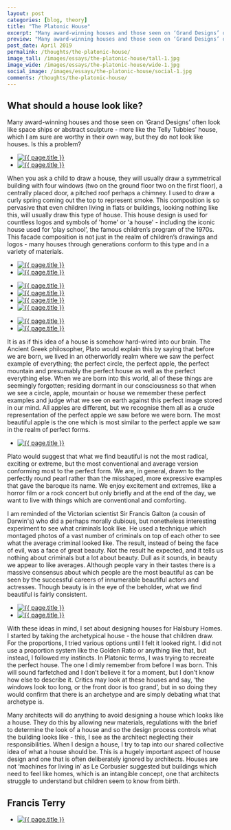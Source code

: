 ```yaml
---
layout: post
categories: [blog, theory]
title: "The Platonic House"
excerpt: "Many award-winning houses and those seen on ‘Grand Designs’ often look like space ships or abstract sculpture, which I am sure are worthy in their own way, but they do not look like houses. Is this a problem?"
preview: "Many award-winning houses and those seen on ‘Grand Designs’ often look like space ships or abstract sculpture, which I am sure are worthy in their own way, but they do not look like houses. Is this a problem?"
post_date: April 2019
permalink: /thoughts/the-platonic-house/
image_tall: /images/essays/the-platonic-house/tall-1.jpg
image_wide: /images/essays/the-platonic-house/wide-1.jpg
social_image: /images/essays/the-platonic-house/social-1.jpg
comments: /thoughts/the-platonic-house/
---
```

<h2>What should a house look like?</h2>

Many award-winning houses and those seen on ‘Grand Designs’ often look like space ships or abstract sculpture - more like the Telly Tubbies’ house, which I am sure are worthy in their own way, but they do not look like houses.  Is this a problem?

<ul class="list">
	<li class="half">
		<a class="fancybox" rel="group" href="/images/essays/the-platonic-house/01.jpg">
			<img src="/images/essays/the-platonic-house/thumbs/01.jpg" alt="{{ page.title }}" />
		</a>
	</li>
	<li class="half">
		<a class="fancybox" rel="group" href="/images/essays/the-platonic-house/02.jpg">
			<img src="/images/essays/the-platonic-house/thumbs/02.jpg" alt="{{ page.title }}" />
		</a>
	</li>
</ul>

When you ask a child to draw a house, they will usually draw a symmetrical building with four windows (two on the ground floor two on the first floor), a centrally placed door, a pitched roof perhaps a chimney.  I used to draw a curly spring coming out the top to represent smoke. This composition is so pervasive that even children living in flats or buildings, looking nothing like this, will usually draw this type of house. This house design is used for countless logos and symbols of 'home' or 'a house' - including the iconic house used for ‘play school’, the famous children’s program of the 1970s. This facade composition is not just in the realm of children’s drawings and logos - many houses through generations conform to this type and in a variety of materials.

<ul class="list">
	<li class="half">
		<a class="fancybox" rel="group" href="/images/essays/the-platonic-house/09.jpg">
			<img src="/images/essays/the-platonic-house/thumbs/09.jpg" alt="{{ page.title }}" />
		</a>
	</li>
	<li class="half">
		<a class="fancybox" rel="group" href="/images/essays/the-platonic-house/05.jpg">
			<img src="/images/essays/the-platonic-house/thumbs/05.jpg" alt="{{ page.title }}" />
		</a>
	</li>
</ul>
<ul class="list">
	<li class="quarter">
		<a class="fancybox" rel="group" href="/images/essays/the-platonic-house/10.jpg">
			<img src="/images/essays/the-platonic-house/thumbs/10.jpg" alt="{{ page.title }}" />
		</a>
	</li>
	<li class="quarter">
		<a class="fancybox" rel="group" href="/images/essays/the-platonic-house/03.jpg">
			<img src="/images/essays/the-platonic-house/thumbs/03.jpg" alt="{{ page.title }}" />
		</a>
	</li>
	<li class="quarter">
		<a class="fancybox" rel="group" href="/images/essays/the-platonic-house/06.jpg">
			<img src="/images/essays/the-platonic-house/thumbs/06.jpg" alt="{{ page.title }}" />
		</a>
	</li>
	<li class="quarter">
		<a class="fancybox" rel="group" href="/images/essays/the-platonic-house/08.jpg">
			<img src="/images/essays/the-platonic-house/thumbs/08.jpg" alt="{{ page.title }}" />
		</a>
	</li>
</ul>
<ul class="list">
	<li class="half">
		<a class="fancybox" rel="group" href="/images/essays/the-platonic-house/07.jpg">
			<img src="/images/essays/the-platonic-house/thumbs/07.jpg" alt="{{ page.title }}" />
		</a>
	</li>
	<li class="half">
		<a class="fancybox" rel="group" href="/images/essays/the-platonic-house/11.jpg">
			<img src="/images/essays/the-platonic-house/thumbs/11.jpg" alt="{{ page.title }}" />
		</a>
	</li>
</ul>

It is as if this idea of a house is somehow hard-wired into our brain. The Ancient Greek philosopher, Plato would explain this by saying that before we are born, we lived in an otherworldly realm where we saw the perfect example of everything; the perfect circle, the perfect apple, the perfect mountain and presumably the perfect house as well as the perfect everything else. When we are born into this world, all of these things are seemingly forgotten; residing dormant in our consciousness so that when we see a circle, apple, mountain or house we remember these perfect examples and judge what we see on earth against this perfect image stored in our mind. All apples are different, but we recognise them all as a crude representation of the perfect apple we saw before we were born. The most beautiful apple is the one which is most similar to the perfect apple we saw in the realm of perfect forms. 

<ul class="list">
	<li class="full">
		<a class="fancybox" rel="group" href="/images/essays/the-platonic-house/12a.jpg">
			<img src="/images/essays/the-platonic-house/thumbs/12a.jpg" alt="{{ page.title }}" />
		</a>
	</li>
</ul>

Plato would suggest that what we find beautiful is not the most radical, exciting or extreme, but the most conventional and average version conforming most to the perfect form. We are, in general, drawn to the perfectly round pearl rather than the misshaped, more expressive examples that gave the baroque its name. We enjoy excitement and extremes, like a horror film or a rock concert but only briefly and at the end of the day, we want to live with things which are conventional and comforting. 

I am reminded of the Victorian scientist Sir Francis Galton (a cousin of Darwin's) who did a perhaps morally dubious, but nonetheless interesting experiment to see what criminals look like. He used a technique which montaged photos of a vast number of criminals on top of each other to see what the average criminal looked like. The result, instead of being the face of evil, was a face of great beauty. Not the result he expected, and it tells us nothing about criminals but a lot about beauty. Dull as it sounds, in beauty we appear to like averages. Although people vary in their tastes there is a massive consensus about which people are the most beautiful as can be seen by the successful careers of innumerable beautiful actors and actresses. Though beauty is in the eye of the beholder, what we find beautiful is fairly consistent.

<ul class="list">
	<li class="half">
		<a class="fancybox" rel="group" href="/images/essays/the-platonic-house/13.jpg">
			<img src="/images/essays/the-platonic-house/thumbs/13.jpg" alt="{{ page.title }}" />
		</a>
	</li>
	<li class="half">
		<a class="fancybox" rel="group" href="/images/essays/the-platonic-house/14.jpg">
			<img src="/images/essays/the-platonic-house/thumbs/14.jpg" alt="{{ page.title }}" />
		</a>
	</li>
</ul>

With these ideas in mind, I set about designing houses for Halsbury Homes. I started by taking the archetypical house - the house that children draw. For the proportions, I tried various options until I felt it looked right. I did not use a proportion system like the Golden Ratio or anything like that, but instead, I followed my instincts.  In Platonic terms, I was trying to recreate the perfect house. The one I dimly remember from before I was born. This will sound farfetched and I don’t believe it for a moment, but I don’t know how else to describe it. Critics may look at these houses and say, ‘the windows look too long, or the front door is too grand’, but in so doing they would confirm that there is an archetype and are simply debating what that archetype is.

Many architects will do anything to avoid designing a house which looks like a house. They do this by allowing new materials, regulations with the brief to determine the look of a house and so the design process controls what the building looks like - this, I see as the architect neglecting their responsibilities. When I design a house, I try to tap into our shared collective idea of what a house should be. This is a hugely important aspect of house design and one that is often deliberately ignored by architects. Houses are not ‘machines for living in’ as Le Corbusier suggested but buildings which need to feel like homes, which is an intangible concept, one that architects struggle to understand but children seem to know from birth.

<h2>
	Francis Terry
</h2>

<ul class="list">
	<li class="full">
		<a class="fancybox" rel="group" href="/images/essays/the-platonic-house/15.jpg">
			<img src="/images/essays/the-platonic-house/thumbs/15.jpg" alt="{{ page.title }}" />
		</a>
	</li>
</ul>